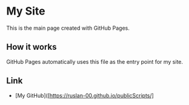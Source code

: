 # My Site

This is the main page created with GitHub Pages.

## How it works
GitHub Pages automatically uses this file as the entry point for my site.

## Link
- [My GitHub]([https://ruslan-00.github.io/publicScripts/]
